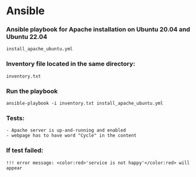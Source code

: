 # Ansible

### Ansible playbook for Apache installation on Ubuntu 20.04 and Ubuntu 22.04  
```
install_apache_ubuntu.yml
```
### Inventory file located in the same directory:

```
inventory.txt
```

### Run the playbook 

```
ansible-playbook -i inventory.txt install_apache_ubuntu.yml 
```
### Tests:
    - Apache server is up-and-running and enabled
    - webpage has to have word "Cycle" in the content
### If test failed:
    !!! error message: <color:red>'service is not happy'</color:red> will appear






